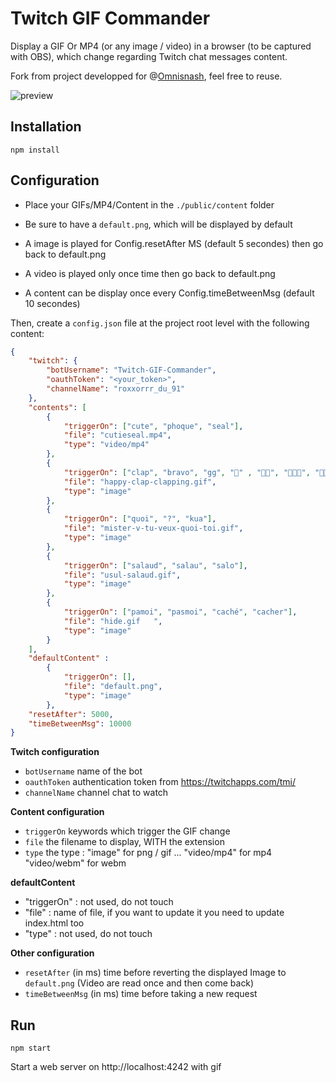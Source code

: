 # Twitch GIF Commander

Display a GIF Or MP4 (or any image / video) in a browser (to be captured with OBS), which change regarding Twitch chat messages content.

Fork from project developped for @[Omnisnash](https://github.com/omnisnash/twitch-gif-commander), feel free to reuse.

![preview](https://imgur.com/a/UQNQe9y)

## Installation

````
npm install
````

## Configuration

- Place your GIFs/MP4/Content in the `./public/content` folder
- Be sure to have a `default.png`, which will be displayed by default

- A image is played for Config.resetAfter MS (default 5 secondes) then go back to default.png
- A video is played only once time then go back to default.png

- A content can be display once every Config.timeBetweenMsg (default 10 secondes)

Then, create a `config.json` file at the project root level with the following content:

````json
{
    "twitch": {
        "botUsername": "Twitch-GIF-Commander",
        "oauthToken": "<your_token>",
        "channelName": "roxxorrr_du_91"
    },
    "contents": [
        {
            "triggerOn": ["cute", "phoque", "seal"],    
            "file": "cutieseal.mp4",                    
            "type": "video/mp4"                         
        },
        {
            "triggerOn": ["clap", "bravo", "gg", "👏" , "👏👏", "👏👏👏", "👏👏👏👏" , "👏👏👏👏👏"],
            "file": "happy-clap-clapping.gif",
            "type": "image"
        },
        {
            "triggerOn": ["quoi", "?", "kua"],
            "file": "mister-v-tu-veux-quoi-toi.gif",
            "type": "image"
        },
        {
            "triggerOn": ["salaud", "salau", "salo"],
            "file": "usul-salaud.gif",
            "type": "image"
        },
        {
            "triggerOn": ["pamoi", "pasmoi", "caché", "cacher"],
            "file": "hide.gif   ",
            "type": "image"
        }
    ],
    "defaultContent" :
        {
            "triggerOn": [], 
            "file": "default.png",  
            "type": "image" 
        },
    "resetAfter": 5000,     
    "timeBetweenMsg": 10000 
}
````

**Twitch configuration**

- `botUsername` name of the bot
- `oauthToken` authentication token from https://twitchapps.com/tmi/
- `channelName` channel chat to watch

**Content configuration**

- `triggerOn` keywords which trigger the GIF change
- `file` the filename to display, WITH the extension
- `type` the type : "image" for png / gif ... "video/mp4" for mp4 "video/webm" for webm

**defaultContent**

- "triggerOn" : not used, do not touch
- "file" : name of file, if you want to update it you need to update index.html too
- "type" : not used, do not touch

**Other configuration**

- `resetAfter` (in ms) time before reverting the displayed Image to `default.png` (Video are read once and then come back)
- `timeBetweenMsg` (in ms) time before taking a new request
  
## Run

````
npm start
````

Start a web server on http://localhost:4242 with gif

